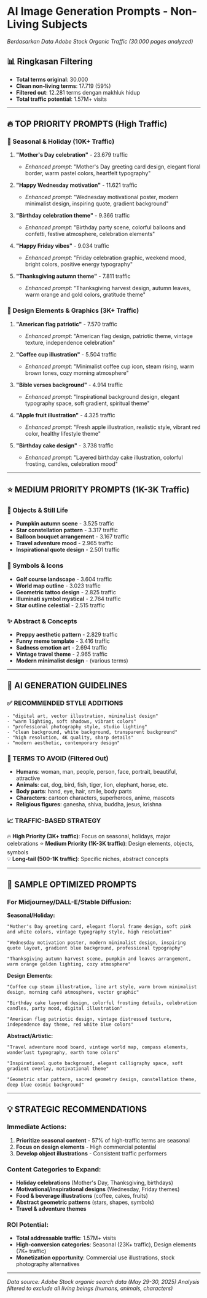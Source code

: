 # AI Image Generation Prompts - Non-Living Subjects
*Berdasarkan Data Adobe Stock Organic Traffic (30.000 pages analyzed)*

## 📊 Ringkasan Filtering
- **Total terms original**: 30.000
- **Clean non-living terms**: 17.719 (59%)
- **Filtered out**: 12.281 terms dengan makhluk hidup
- **Total traffic potential**: 1.57M+ visits

---

## 🔥 TOP PRIORITY PROMPTS (High Traffic)

### 🎉 Seasonal & Holiday (10K+ Traffic)
1. **"Mother's Day celebration"** - 23.679 traffic
   - *Enhanced prompt*: "Mother's Day greeting card design, elegant floral border, warm pastel colors, heartfelt typography"

2. **"Happy Wednesday motivation"** - 11.621 traffic  
   - *Enhanced prompt*: "Wednesday motivational poster, modern minimalist design, inspiring quote, gradient background"

3. **"Birthday celebration theme"** - 9.366 traffic
   - *Enhanced prompt*: "Birthday party scene, colorful balloons and confetti, festive atmosphere, celebration elements"

4. **"Happy Friday vibes"** - 9.034 traffic
   - *Enhanced prompt*: "Friday celebration graphic, weekend mood, bright colors, positive energy typography"

5. **"Thanksgiving autumn theme"** - 7.811 traffic
   - *Enhanced prompt*: "Thanksgiving harvest design, autumn leaves, warm orange and gold colors, gratitude theme"

### 🎨 Design Elements & Graphics (3K+ Traffic)
1. **"American flag patriotic"** - 7.570 traffic
   - *Enhanced prompt*: "American flag design, patriotic theme, vintage texture, independence celebration"

2. **"Coffee cup illustration"** - 5.504 traffic
   - *Enhanced prompt*: "Minimalist coffee cup icon, steam rising, warm brown tones, cozy morning atmosphere"

3. **"Bible verses background"** - 4.914 traffic
   - *Enhanced prompt*: "Inspirational background design, elegant typography space, soft gradient, spiritual theme"

4. **"Apple fruit illustration"** - 4.325 traffic
   - *Enhanced prompt*: "Fresh apple illustration, realistic style, vibrant red color, healthy lifestyle theme"

5. **"Birthday cake design"** - 3.738 traffic
   - *Enhanced prompt*: "Layered birthday cake illustration, colorful frosting, candles, celebration mood"

---

## ⭐ MEDIUM PRIORITY PROMPTS (1K-3K Traffic)

### 🏺 Objects & Still Life
- **Pumpkin autumn scene** - 3.525 traffic
- **Star constellation pattern** - 3.317 traffic  
- **Balloon bouquet arrangement** - 3.167 traffic
- **Travel adventure mood** - 2.965 traffic
- **Inspirational quote design** - 2.501 traffic

### 🔣 Symbols & Icons
- **Golf course landscape** - 3.604 traffic
- **World map outline** - 3.023 traffic
- **Geometric tattoo design** - 2.825 traffic
- **Illuminati symbol mystical** - 2.764 traffic
- **Star outline celestial** - 2.515 traffic

### ✨ Abstract & Concepts
- **Preppy aesthetic pattern** - 2.829 traffic
- **Funny meme template** - 3.416 traffic
- **Sadness emotion art** - 2.694 traffic
- **Vintage travel theme** - 2.965 traffic
- **Modern minimalist design** - (various terms)

---

## 🎯 AI GENERATION GUIDELINES

### ✅ RECOMMENDED STYLE ADDITIONS
```
- "digital art, vector illustration, minimalist design"
- "warm lighting, soft shadows, vibrant colors"  
- "professional photography style, studio lighting"
- "clean background, white background, transparent background"
- "high resolution, 4K quality, sharp details"
- "modern aesthetic, contemporary design"
```

### 🚫 TERMS TO AVOID (Filtered Out)
- **Humans**: woman, man, people, person, face, portrait, beautiful, attractive
- **Animals**: cat, dog, bird, fish, tiger, lion, elephant, horse, etc.
- **Body parts**: hand, eye, hair, smile, body parts
- **Characters**: cartoon characters, superheroes, anime, mascots
- **Religious figures**: ganesha, shiva, buddha, jesus, krishna

### 📈 TRAFFIC-BASED STRATEGY
🔥 **High Priority (3K+ traffic)**: Focus on seasonal, holidays, major celebrations
⭐ **Medium Priority (1K-3K traffic)**: Design elements, objects, symbols  
💡 **Long-tail (500-1K traffic)**: Specific niches, abstract concepts

---

## 🎨 SAMPLE OPTIMIZED PROMPTS

### For Midjourney/DALL-E/Stable Diffusion:

**Seasonal/Holiday:**
```
"Mother's Day greeting card, elegant floral frame design, soft pink and white colors, vintage typography style, high resolution"

"Wednesday motivation poster, modern minimalist design, inspiring quote layout, gradient blue background, professional typography"

"Thanksgiving autumn harvest scene, pumpkin and leaves arrangement, warm orange golden lighting, cozy atmosphere"
```

**Design Elements:**
```
"Coffee cup steam illustration, line art style, warm brown minimalist design, morning café atmosphere, vector graphic"

"Birthday cake layered design, colorful frosting details, celebration candles, party mood, digital illustration"

"American flag patriotic design, vintage distressed texture, independence day theme, red white blue colors"
```

**Abstract/Artistic:**
```
"Travel adventure mood board, vintage world map, compass elements, wanderlust typography, earth tone colors"

"Inspirational quote background, elegant calligraphy space, soft gradient overlay, motivational theme"

"Geometric star pattern, sacred geometry design, constellation theme, deep blue cosmic background"
```

---

## 💡 STRATEGIC RECOMMENDATIONS

### Immediate Actions:
1. **Prioritize seasonal content** - 57% of high-traffic terms are seasonal
2. **Focus on design elements** - High commercial potential
3. **Develop object illustrations** - Consistent traffic performers

### Content Categories to Expand:
- **Holiday celebrations** (Mother's Day, Thanksgiving, birthdays)
- **Motivational/inspirational designs** (Wednesday, Friday themes)
- **Food & beverage illustrations** (coffee, cakes, fruits)
- **Abstract geometric patterns** (stars, shapes, symbols)
- **Travel & adventure themes**

### ROI Potential:
- **Total addressable traffic**: 1.57M+ visits
- **High-conversion categories**: Seasonal (23K+ traffic), Design elements (7K+ traffic)
- **Monetization opportunity**: Commercial use illustrations, stock photography alternatives

---

*Data source: Adobe Stock organic search data (May 29-30, 2025)*
*Analysis filtered to exclude all living beings (humans, animals, characters)*
